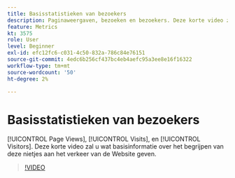 ```yaml
---
title: Basisstatistieken van bezoekers
description: Paginaweergaven, bezoeken en bezoekers. Deze korte video zal u wat basisinformatie over het begrijpen van deze nietjes aan het verkeer van de Website geven.
feature: Metrics
kt: 3575
role: User
level: Beginner
exl-id: efc12fc6-c031-4c50-832a-786c84e76151
source-git-commit: 4edc6b256cf437bc4eb4aefc95a3ee8e16f16322
workflow-type: tm+mt
source-wordcount: '50'
ht-degree: 2%

---
```


# Basisstatistieken van bezoekers

[!UICONTROL Page Views], [!UICONTROL Visits], en [!UICONTROL Visitors]. Deze korte video zal u wat basisinformatie over het begrijpen van deze nietjes aan het verkeer van de Website geven.

>[!VIDEO](https://video.tv.adobe.com/v/28774/?quality=12&learn=on)

